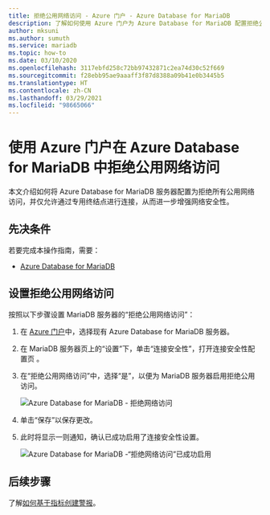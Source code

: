 ```yaml
---
title: 拒绝公用网络访问 - Azure 门户 - Azure Database for MariaDB
description: 了解如何使用 Azure 门户为 Azure Database for MariaDB 配置拒绝公用网络访问
author: mksuni
ms.author: sumuth
ms.service: mariadb
ms.topic: how-to
ms.date: 03/10/2020
ms.openlocfilehash: 3117ebfd258c72bb97432871c2ea74d30c52f669
ms.sourcegitcommit: f28ebb95ae9aaaff3f87d8388a09b41e0b3445b5
ms.translationtype: HT
ms.contentlocale: zh-CN
ms.lasthandoff: 03/29/2021
ms.locfileid: "98665066"
---
```

# <a name="deny-public-network-access-in-azure-database-for-mariadb-using-azure-portal"></a>使用 Azure 门户在 Azure Database for MariaDB 中拒绝公用网络访问

本文介绍如何将 Azure Database for MariaDB 服务器配置为拒绝所有公用网络访问，并仅允许通过专用终结点进行连接，从而进一步增强网络安全性。

## <a name="prerequisites"></a>先决条件

若要完成本操作指南，需要：

* [Azure Database for MariaDB](quickstart-create-MariaDB-server-database-using-azure-portal.md)

## <a name="set-deny-public-network-access"></a>设置拒绝公用网络访问

按照以下步骤设置 MariaDB 服务器的“拒绝公用网络访问”：

1. 在 [Azure 门户](https://portal.azure.com/)中，选择现有 Azure Database for MariaDB 服务器。

1. 在 MariaDB 服务器页上的“设置”下，单击“连接安全性”，打开连接安全性配置页 。

1. 在“拒绝公用网络访问”中，选择“是”，以便为 MariaDB 服务器启用拒绝公用访问。

    ![Azure Database for MariaDB - 拒绝网络访问](./media/howto-deny-public-network-access/deny-public-network-access.PNG)

1. 单击“保存”以保存更改。

1. 此时将显示一则通知，确认已成功启用了连接安全性设置。

    ![Azure Database for MariaDB -“拒绝网络访问”已成功启用](./media/howto-deny-public-network-access/deny-public-network-access-success.png)

## <a name="next-steps"></a>后续步骤

了解[如何基于指标创建警报](howto-alert-metric.md)。